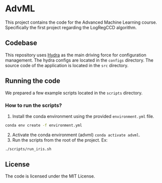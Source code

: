 # AdvML
This project contains the code for the Advanced Machine Learning course.
Specifically the first project regarding the LogRegCCD algorithm.

## Codebase
This repository uses [Hydra](https://hydra.cc/) as the main driving force for configuration management.
The hydra configs are located in the `configs` directory.
The source code of the application is located in the `src` directory.

## Running the code
We prepared a few example scripts located in the `scripts` directory.

### How to run the scripts?
1. Install the conda environment using the provided `environment.yml` file.
```bash
conda env create -f environment.yml
```
2. Activate the conda environment (advml) `conda activate advml`.
3. Run the scripts from the root of the project. Ex:
```bash
./scripts/run_iris.sh
```

## License
The code is licensed under the MIT License.
